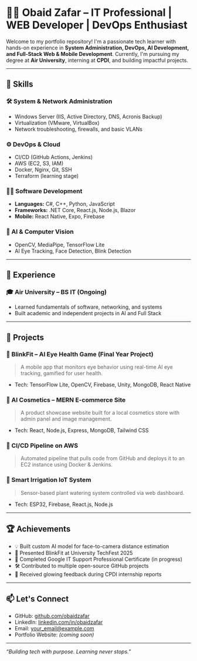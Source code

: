 # 👨‍💻 Obaid Zafar – IT Professional | WEB Developer | DevOps Enthusiast

Welcome to my portfolio repository! I'm a passionate tech learner with hands-on experience in **System Administration, DevOps, AI Development, and Full-Stack Web & Mobile Development**. Currently, I'm pursuing my degree at **Air University**, interning at **CPDI**, and building impactful projects.

---

## 🧠 Skills

### 🛠️ System & Network Administration
- Windows Server (IIS, Active Directory, DNS, Acronis Backup)
- Virtualization (VMware, VirtualBox)
- Network troubleshooting, firewalls, and basic VLANs

### ⚙️ DevOps & Cloud
- CI/CD (GitHub Actions, Jenkins)
- AWS (EC2, S3, IAM)
- Docker, Nginx, Git, SSH
- Terraform (learning stage)

### 👨‍💻 Software Development
- **Languages:** C#, C++, Python, JavaScript
- **Frameworks:** .NET Core, React.js, Node.js, Blazor
- **Mobile:** React Native, Expo, Firebase

### 🧠 AI & Computer Vision
- OpenCV, MediaPipe, TensorFlow Lite
- AI Eye Tracking, Face Detection, Blink Detection

---

## 💼 Experience

### 🎓 Air University – BS IT (Ongoing)
- Learned fundamentals of software, networking, and systems
- Built academic and independent projects in AI and Full Stack


---

## 🚀 Projects

### 🔹 BlinkFit – AI Eye Health Game (Final Year Project)
> A mobile app that monitors eye behavior using real-time AI eye tracking, gamified for user health.
- Tech: TensorFlow Lite, OpenCV, Firebase, Unity, MongoDB, React Native

### 🔹 AI Cosmetics – MERN E-commerce Site
> A product showcase website built for a local cosmetics store with admin panel and image management.
- Tech: React, Node.js, Express, MongoDB, Tailwind CSS

### 🔹 CI/CD Pipeline on AWS
> Automated pipeline that pulls code from GitHub and deploys it to an EC2 instance using Docker & Jenkins.

### 🔹 Smart Irrigation IoT System
> Sensor-based plant watering system controlled via web dashboard.
- Tech: ESP32, Firebase, React.js, Node.js

---

## 🏆 Achievements

- 💡 Built custom AI model for face-to-camera distance estimation
- 🥇 Presented BlinkFit at University TechFest 2025
- 🎯 Completed Google IT Support Professional Certificate (in progress)
- 🛠️ Contributed to multiple open-source GitHub projects
- 💬 Received glowing feedback during CPDI internship reports

---

## 📫 Let's Connect

- GitHub: [github.com/obaidzafar](https://github.com/obaidzafar)
- LinkedIn: [linkedin.com/in/obaidzafar](#)
- Email: your_email@example.com
- Portfolio Website: *(coming soon)*

---

_“Building tech with purpose. Learning never stops.”_
